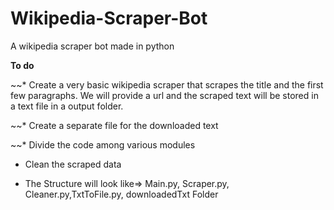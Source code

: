 # Wikipedia-Scraper-Bot
A wikipedia scraper bot made in python

<b>To do</b>

~~*  Create a very basic wikipedia scraper that scrapes the title and the first few paragraphs. We will provide a url and the scraped text will be stored in a text file in a output folder. 


~~*  Create a separate file for the downloaded text

~~* Divide the code among various modules

* Clean the scraped data

* The Structure will look like=> Main.py, Scraper.py, Cleaner.py,TxtToFile.py, downloadedTxt Folder


